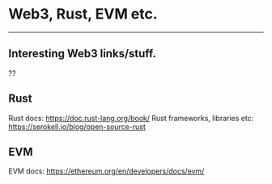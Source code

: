 # Web3, Rust, EVM etc.

---

## Interesting Web3 links/stuff.

??

## Rust

Rust docs: https://doc.rust-lang.org/book/
Rust frameworks, libraries etc: https://serokell.io/blog/open-source-rust

## EVM

EVM docs: https://ethereum.org/en/developers/docs/evm/
